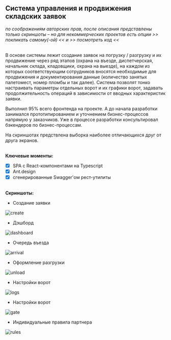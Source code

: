 ## Система управления и продвижения складских заявок
*по соображениям авторских прав, после описания представлены только скриншоты &ndash; но для некоммерческих проектов есть опции >> покликать самому(-ой) << и >> посмотреть код <<*

\
В основе системы лежит создание заявок на погрузку / разгрузку и их продвижение через ряд этапов (охрана на въезде, диспетчерская, начальник склада, кладовщики, охрана на выезде), на каждом из которых соответствующим сотрудников вносятся необходимые для продвижения и документирования данные (количество занятых палетомест, номер пломбы и так далее). Система позволят тонко настраивать параметры отдельных ворот и их графики ворот, задавать продолжительность операций в зависимости от вводных характеристик заявки.

Выполнил 95% всего фронтенда на проекте. А до начала разработки занимался прототипированием и уточнением бизнес-процессов напрямую у заказчиков. Уже в процессе разработки консультировал бэкендеров по бизнес-процессам.

На скриншотах предствлена выборка наиболее отличающихся друг от друга экранов.

\
**Ключевые моменты:**
- [x] SPA c React-компонентами на Typescript
- [x] Ant.design
- [x] сгенерированные Swagger'ом рест-утилиты 

\
**Скриншоты:**

* Создание заявки

![create](create.png)

* Дэшборд

![dashboard](dashboard.png)

* Очередь въезда

![arrival](arrival.png)

* Оформление разгрузки

![unload](unload.png)

* Настройки ворот

![logs](logs.png)

* Настройки ворот

![gate](gate.png)

* Индивидуальные правила партнера

![rules](rules.png)


